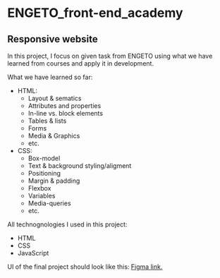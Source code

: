 # ENGETO_front-end_academy
<h2>Responsive website</h2>
<p>In this project, I focus on given task from ENGETO using what we have learned from courses and apply it in development.</p>
<p>What we have learned so far: </p>
<ul>
    <li>
        HTML:
        <ul>
            <li>Layout & sematics </li>
            <li>Attributes and properties</li>
            <li>In-line vs. block elements</li>
            <li>Tables & lists</li>
            <li>Forms</li>
            <li>Media & Graphics</li>
            <li>etc.</li>
        </ul>
    <li>
        CSS:
        <ul>
            <li>Box-model</li>
            <li>Text & background styling/aligment</li>
            <li>Positioning</li>
            <li>Margin & padding</li>
            <li>Flexbox</li>
            <li>Variables</li>
            <li>Media-queries</li>
            <li>etc.</li>
        </ul>
    </li>
</ul>
<p>All technognologies I used in this project:</p>
<ul>
    <li>HTML</li>
    <li>CSS</li>
    <li>JavaScript</li>
</ul>
<p>UI of the final project should look like this: <a href="https://www.figma.com/file/I3CPHrJyWzUj8rrU08zcIp/Engeto-Projekt-1?type=design&node-id=6-280&t=skzSSlcg00oHwRFM-0">Figma link.</a></p>
